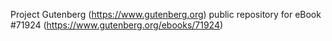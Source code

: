 Project Gutenberg (https://www.gutenberg.org) public repository
for eBook #71924 (https://www.gutenberg.org/ebooks/71924)
